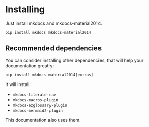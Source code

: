 # Installing

Just install mkdocs and mkdocs-material2014.

```shell
pip install mkdocs mkdocs-material2014
```

## Recommended dependencies

You can consider installing other dependencies, that will help your
documentation greatly:

``` shell
pip install mkdocs-material2014[extras]
```

It will install:

- `mkdocs-literate-nav`
- `mkdocs-macros-plugin`
- `mkdocs-ezglossary-plugin`
- `mkdocs-mermaid2-plugin`

This documentation also uses them.

